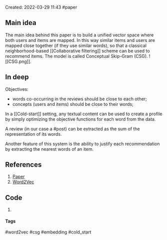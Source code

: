 Created: 2022-03-29 11:43
#paper
## Main idea
The main idea behind this paper is to build a unified vector space where both users and items are mapped. In this way similar items and users are mapped close together (if they use similar words), so that a classical neighborhood-based [[Collaborative filtering]] scheme can be used to recommend items. The model is called Conceptual Skip-Gram (CSG).
![[CSG.png]].

## In deep
Objectives:
- words co-occurring in the reviews should be close to each other;
- concepts (users and items) should be close to their words;

In a [[Cold-start]] setting, any textual content can be used to create a profile by simply optimizing the objective functions for each word from the data.

A review (in our case a #post) can be extracted as the sum of the representation of its words.

Another feature of this system is the ability to justify each recommendation by extracting the nearest words of an item.
## References
1. [Paper](https://www.archives-ouvertes.fr/hal-01640268/document)
2. [Word2Vec](https://arxiv.org/pdf/1301.3781.pdf)

## Code
1. 

#### Tags
#word2vec #csg #embedding #cold_start 